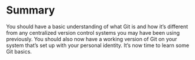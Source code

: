 # Summary
You should have a basic understanding of what Git is and how it’s different from any centralized
version control systems you may have been using previously. You should also now have a working
version of Git on your system that’s set up with your personal identity. It’s now time to learn some
Git basics.
